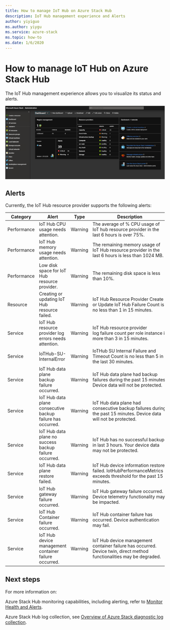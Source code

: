 ```yaml
---
title: How to manage IoT Hub on Azure Stack Hub
description: IoT Hub management experience and Alerts 
author: yiyiguo 
ms.author: yiygu 
ms.service: azure-stack
ms.topic: how-to
ms.date: 1/6/2020
---
```


# How to manage IoT Hub on Azure Stack Hub

The IoT Hub management experience allows you to visualize its status and alerts.

[![dashboard](media\iot-hub-rp-manage\dashboard.png)](media/iot-hub-rp-manage\dashboard.png#lightbox)

## Alerts

Currently, the IoT Hub resource provider supports the following alerts:

|Category|Alert|Type|Description|
|-|-|-|-|
|Performance|IoT Hub CPU usage needs attention.|Warning|The average of % CPU usage of IoT hub resource provider in the last 6 hours is over 75%.|
|Performance|IoT Hub memory usage needs attention.|Warning|The remaining memory usage of IoT Hub resource provider in the last 6 hours is less than 1024 MB.|
|Performance|Low disk space for IoT Hub resource provider.|Warning|The remaining disk space is less than 10%.|
|Resource|Creating or updating IoT Hub resource failed.|Warning|IoT Hub Resource Provider Create or Update IoT Hub Failure Count is no less than 1 in 15 minutes.|
|Service|IoT Hub resource provider log errors needs attention.|Warning|IoT Hub resource provider log failure count per role instance is more than 3 in 15 minutes.|
|Service|IoTHub-SU-InternalError|Warning|IoTHub SU Internal Failure and Timeout Count is no less than 5 in the last 30 minutes.|
|Service|IoT Hub data plane backup failure occurred.|Warning|IoT Hub data plane had backup failures during the past 15 minutes. Device data will not be protected.|
|Service|IoT Hub data plane consecutive backup failure has occurred.|Warning|IoT Hub data plane had consecutive backup failures during the past 15 minutes. Device data will not be protected.|
|Service|IoT Hub data plane no success backup failure occurred.|Warning|IoT Hub has no successful backup in last 3 hours. Your device data may not be protected.|
|Service|IoT Hub data plane restore failed.|Warning|IoT Hub device information restore failed. IotHubPerformanceMetrics exceeds threshold for the past 15 minutes.|
|Service|IoT Hub gateway failure occurred.|Warning|IoT Hub gateway failure occurred. Device telemetry functionality may be impacted.|
|Service|IoT Hub Container failure occurred.|Warning|IoT Hub container failure has occurred. Device authentication may fail. |
|Service|IoT Hub device management container failure occurred.|Warning|IoT Hub device management container failure has occurred. Device twin, direct method functionalities may be degraded.|

## Next steps

For more information on:

Azure Stack Hub monitoring capabilities, including alerting, refer to [Monitor Health and Alerts](azure-stack-monitor-health.md).

Azure Stack Hub log collection, see [Overview of Azure Stack diagnostic log collection](azure-stack-diagnostic-log-collection-overview.md).